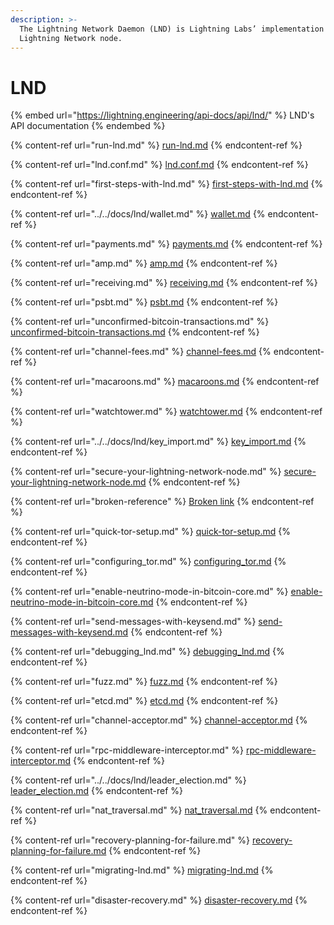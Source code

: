 ```yaml
---
description: >-
  The Lightning Network Daemon (LND) is Lightning Labs’ implementation of a
  Lightning Network node.
---
```


# LND

{% embed url="https://lightning.engineering/api-docs/api/lnd/" %}
LND's API documentation
{% endembed %}

{% content-ref url="run-lnd.md" %}
[run-lnd.md](run-lnd.md)
{% endcontent-ref %}

{% content-ref url="lnd.conf.md" %}
[lnd.conf.md](lnd.conf.md)
{% endcontent-ref %}

{% content-ref url="first-steps-with-lnd.md" %}
[first-steps-with-lnd.md](first-steps-with-lnd.md)
{% endcontent-ref %}

{% content-ref url="../../docs/lnd/wallet.md" %}
[wallet.md](../../docs/lnd/wallet.md)
{% endcontent-ref %}

{% content-ref url="payments.md" %}
[payments.md](payments.md)
{% endcontent-ref %}

{% content-ref url="amp.md" %}
[amp.md](amp.md)
{% endcontent-ref %}

{% content-ref url="receiving.md" %}
[receiving.md](receiving.md)
{% endcontent-ref %}

{% content-ref url="psbt.md" %}
[psbt.md](psbt.md)
{% endcontent-ref %}

{% content-ref url="unconfirmed-bitcoin-transactions.md" %}
[unconfirmed-bitcoin-transactions.md](unconfirmed-bitcoin-transactions.md)
{% endcontent-ref %}

{% content-ref url="channel-fees.md" %}
[channel-fees.md](channel-fees.md)
{% endcontent-ref %}

{% content-ref url="macaroons.md" %}
[macaroons.md](macaroons.md)
{% endcontent-ref %}

{% content-ref url="watchtower.md" %}
[watchtower.md](watchtower.md)
{% endcontent-ref %}

{% content-ref url="../../docs/lnd/key_import.md" %}
[key\_import.md](../../docs/lnd/key\_import.md)
{% endcontent-ref %}

{% content-ref url="secure-your-lightning-network-node.md" %}
[secure-your-lightning-network-node.md](secure-your-lightning-network-node.md)
{% endcontent-ref %}

{% content-ref url="broken-reference" %}
[Broken link](broken-reference)
{% endcontent-ref %}

{% content-ref url="quick-tor-setup.md" %}
[quick-tor-setup.md](quick-tor-setup.md)
{% endcontent-ref %}

{% content-ref url="configuring_tor.md" %}
[configuring\_tor.md](configuring\_tor.md)
{% endcontent-ref %}

{% content-ref url="enable-neutrino-mode-in-bitcoin-core.md" %}
[enable-neutrino-mode-in-bitcoin-core.md](enable-neutrino-mode-in-bitcoin-core.md)
{% endcontent-ref %}

{% content-ref url="send-messages-with-keysend.md" %}
[send-messages-with-keysend.md](send-messages-with-keysend.md)
{% endcontent-ref %}

{% content-ref url="debugging_lnd.md" %}
[debugging\_lnd.md](debugging\_lnd.md)
{% endcontent-ref %}

{% content-ref url="fuzz.md" %}
[fuzz.md](fuzz.md)
{% endcontent-ref %}

{% content-ref url="etcd.md" %}
[etcd.md](etcd.md)
{% endcontent-ref %}

{% content-ref url="channel-acceptor.md" %}
[channel-acceptor.md](channel-acceptor.md)
{% endcontent-ref %}

{% content-ref url="rpc-middleware-interceptor.md" %}
[rpc-middleware-interceptor.md](rpc-middleware-interceptor.md)
{% endcontent-ref %}

{% content-ref url="../../docs/lnd/leader_election.md" %}
[leader\_election.md](../../docs/lnd/leader\_election.md)
{% endcontent-ref %}

{% content-ref url="nat_traversal.md" %}
[nat\_traversal.md](nat\_traversal.md)
{% endcontent-ref %}

{% content-ref url="recovery-planning-for-failure.md" %}
[recovery-planning-for-failure.md](recovery-planning-for-failure.md)
{% endcontent-ref %}

{% content-ref url="migrating-lnd.md" %}
[migrating-lnd.md](migrating-lnd.md)
{% endcontent-ref %}

{% content-ref url="disaster-recovery.md" %}
[disaster-recovery.md](disaster-recovery.md)
{% endcontent-ref %}
